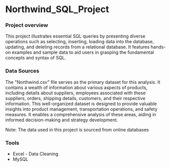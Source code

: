 # Northwind_SQL_Project

### Project overview

This project illustrates essential SQL queries by presenting diverse operations such as selecting, inserting, loading data into the database, updating, and deleting records from a relational database. It features hands-on examples and sample data to aid users in grasping the fundamental concepts and syntax of SQL.

### Data Sources
The "Northwind.csv" file serves as the primary dataset for this analysis. It contains a wealth of information about various aspects of products, including details about suppliers, employees associated with these suppliers, orders, shipping details, customers, and their respective information. This well-organized dataset is designed to provide valuable insights into product management, transportation operations, and safety measures. It enables a comprehensive analysis of these areas, aiding in informed decision-making and strategy development.

Note: The data used in this project is sourced from online databases


### Tools
- Excel - Data Cleaning
- MySQL
